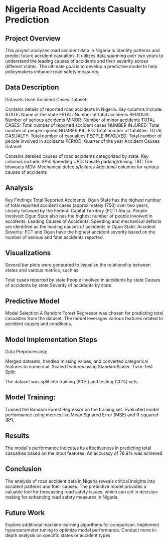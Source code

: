 # Nigeria Road Accidents Casualty Prediction

## Project Overview
This project analyzes road accident data in Nigeria to identify patterns and predict future accident casualties. It utilizes data spanning over two years to understand the leading causes of accidents and their severity across different states. The ultimate goal is to develop a predictive model to help policymakers enhance road safety measures.

## Data Description
Datasets Used
Accident Cases Dataset:

Contains details of reported road accidents in Nigeria.
Key columns include:
STATE: Name of the state
FATAL: Number of fatal accidents
SERIOUS: Number of serious accidents
MINOR: Number of minor accidents
TOTAL CASES: Total number of reported accident cases
NUMBER INJURED: Total number of people injured
NUMBER KILLED: Total number of fatalities
TOTAL CASUALTY: Total number of casualties
PEOPLE INVOLVED: Total number of people involved in accidents
PERIOD: Quarter of the year
Accident Causes Dataset:

Contains detailed causes of road accidents categorized by state.
Key columns include:
SPV: Speeding
UPD: Unsafe parking/driving
TBT: Tire blowouts
MDV: Mechanical defects/failures
Additional columns for various causes of accidents

## Analysis
Key Findings
Total Reported Accidents: Ogun State has the highest number of total reported accident cases (approximately 1750) over two years, closely followed by the Federal Capital Territory (FCT) Abuja.
People Involved: Ogun State also has the highest number of people involved in accidents.
Leading Causes of Accidents: Speeding and mechanical defects are identified as the leading causes of accidents in Ogun State.
Accident Severity: FCT and Ogun have the highest accident severity based on the number of serious and fatal accidents reported.

## Visualizations
Several bar plots were generated to visualize the relationship between states and various metrics, such as:

Total cases reported by state
People involved in accidents by state
Causes of accidents by state
Severity of accidents by state

## Predictive Model
Model Selection
A Random Forest Regressor was chosen for predicting total casualties from the dataset. The model leverages various features related to accident causes and conditions.

## Model Implementation Steps
Data Preprocessing:

Merged datasets, handled missing values, and converted categorical features to numerical.
Scaled features using StandardScaler.
Train-Test Split:

The dataset was split into training (80%) and testing (20%) sets.

## Model Training:

Trained the Random Forest Regressor on the training set.
Evaluated model performance using metrics like Mean Squared Error (MSE) and R-squared (R²).

## Results
The model's performance indicates its effectiveness in predicting total casualties based on the input features. An accuracy of 78.9% was achieved

## Conclusion
The analysis of road accident data in Nigeria reveals critical insights into accident patterns and their causes. The predictive model provides a valuable tool for forecasting road safety issues, which can aid in decision-making for enhancing road safety measures in Nigeria.

## Future Work
Explore additional machine learning algorithms for comparison.
Implement hyperparameter tuning to optimize model performance.
Conduct more in-depth analysis on specific states or accident types
